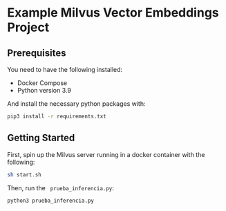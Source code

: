 # Example Milvus Vector Embeddings Project

## Prerequisites

You need to have the following installed:

- Docker Compose
- Python version 3.9

And install the necessary python packages with:

```bash
pip3 install -r requirements.txt
```

## Getting Started

First, spin up the Milvus server running in a docker container with the following:

```bash
sh start.sh
```

Then, run the ` prueba_inferencia.py`:

```bash
python3 prueba_inferencia.py
```
